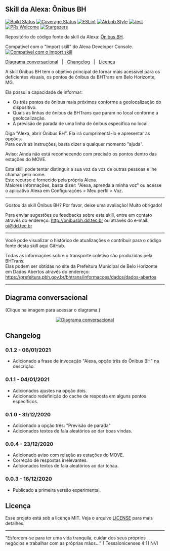 
## Skill da Alexa: Ônibus BH ##

[![Build Status](https://travis-ci.com/dadeke/alexa-skill-onibus-bh.svg?branch=main)](https://travis-ci.com/github/dadeke/alexa-skill-onibus-bh)
[![Coverage Status](https://codecov.io/gh/dadeke/alexa-skill-onibus-bh/branch/main/graph/badge.svg)](https://codecov.io/gh/dadeke/alexa-skill-onibus-bh)
[![ESLint](https://img.shields.io/badge/eslint-6.8.0-4b32c3?style=flat-square&logo=eslint)](https://eslint.org/)
[![Airbnb Style](https://flat.badgen.net/badge/style-guide/airbnb/ff5a5f?icon=airbnb)](https://github.com/airbnb/javascript)
[![Jest](https://img.shields.io/badge/jest-26.6.3-brightgreen?style=flat-square&logo=jest)](https://jestjs.io/)
[![PRs Welcome](https://img.shields.io/badge/PRs-welcome-brightgreen.svg?style=flat-square)](http://makeapullrequest.com)
[![Stargazers](https://img.shields.io/github/stars/dadeke/alexa-skill-onibus-bh?style=social)](https://github.com/dadeke/alexa-skill-onibus-bh/stargazers)

Repositório do código fonte da skill da Alexa: [Ônibus BH](https://www.amazon.com.br/DD-Tecnologia-%C3%94nibus-BH/dp/B08QVDBMTF/).

Compatível com o "Import skill" do Alexa Developer Console.
[![Compatível com o Import skill](https://i.imgur.com/65L4f3f.png)](https://developer.amazon.com/alexa/console/ask/create-new-skill)

[Diagrama conversacional](#diagrama-conversacional)&nbsp;&nbsp;&nbsp;|&nbsp;&nbsp;&nbsp;[Changelog](#changelog)&nbsp;&nbsp;&nbsp;|&nbsp;&nbsp;&nbsp;[Licença](#licença)

A skill Ônibus BH tem o objetivo principal de tornar mais acessível para os deficientes visuais, os pontos de ônibus da BHTrans em Belo Horizonte, MG.

Ela possui a capacidade de informar:

- Os três pontos de ônibus mais próximos conforme a geolocalização do dispositivo.
- Quais as linhas de ônibus da BHTrans que param no local conforme a geolocalização.
- A previsão de parada de uma linha de ônibus específica no local.

Diga "Alexa, abrir Ônibus BH". Ela irá cumprimentá-lo e apresentar as opções.  
Para ouvir as instruções, basta dizer a qualquer momento "ajuda".

Aviso: Ainda não está reconhecendo com precisão os pontos dentro das estações do MOVE.

Esta skill pode tentar distinguir a sua voz da voz de outras pessoas e lhe chamar pelo nome.  
Este recurso é fornecido pela própria Alexa.  
Maiores informações, basta dizer: "Alexa, aprenda a minha voz" ou acesse o aplicativo Alexa em Configurações > Meu perfil > Voz.

----------------

Gostou da skill Ônibus BH? Por favor, deixe uma avaliação! Muito obrigado!

Para enviar sugestões ou feedbacks sobre esta skill, entre em contato através do endereço: http://onibusbh.dd.tec.br ou através do e-mail: oi@dd.tec.br

----------------

Você pode visualizar o histórico de atualizações e contribuir para o código fonte desta skill aqui  GitHub.


Todas as informações sobre o transporte coletivo são produzidas pela BHTrans.  
Elas podem ser obtidas no site da Prefeitura Municipal de Belo Horizonte em Dados Abertos através do endereço:  
https://prefeitura.pbh.gov.br/bhtrans/informacoes/dados/dados-abertos

--------------

## Diagrama conversacional ##
(Clique na imagem para acessar o diagrama.)
[<p align="center">![Diagrama conversacional](https://i.imgur.com/AmdDWlw.png)</p>](https://whimsical.com/onibus-bh-VXPayi8sy9RyxE6wCtmzLt)

## Changelog ##

### 0.1.2 - 06/01/2021 ###
- Adicionado a frase de invocação "Alexa, opção três do Ônibus BH" na descrição.

### 0.1.1 - 04/01/2021 ###
- Adicionados ajustes na opção dois.
- Adicionado redefinição do cache de resposta em alguns pontos específicos.

### 0.1.0 - 31/12/2020 ###
- Adicionado a opção três: "Previsão de parada"
- Adicionados textos de fala aleatórios ao dar boas vindas.

### 0.0.4 - 23/12/2020 ###
- Adicionado aviso com relação as estações do MOVE.
- Correção de respostas irrelevantes.
- Adicionados textos de fala aleatórios ao dar tchau.

### 0.0.3 - 16/12/2020 ###
- Publicado a primeira versão experimental.

## Licença ##

Esse projeto está sob a licença MIT. Veja o arquivo [LICENSE](LICENSE.txt) para mais detalhes.

----------------

"Esforcem-se para ter uma vida tranquila, cuidar dos seus próprios negócios e trabalhar com as próprias mãos..." 1 Tessalonicenses 4:11 NVI
